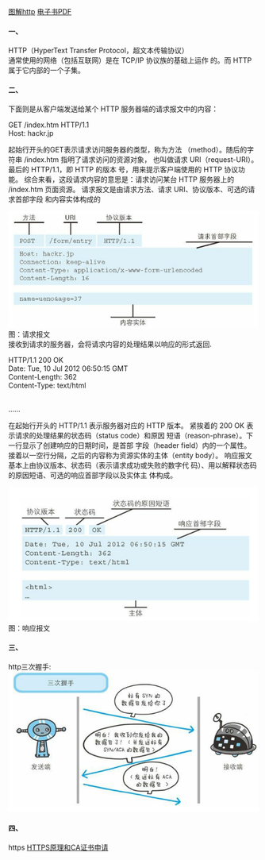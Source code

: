 [图解http](https://book.douban.com/subject/25863515/)   [电子书PDF](https://pan.baidu.com/s/1tYSRQnibqf-1mqnJWUlfBQ) <br>
#### 一、
HTTP（HyperText Transfer Protocol，超文本传输协议）<br>
通常使用的网络（包括互联网）是在 TCP/IP 协议族的基础上运作
的。而 HTTP 属于它内部的一个子集。
#### 二、
下面则是从客户端发送给某个 HTTP 服务器端的请求报文中的内容：

GET /index.htm HTTP/1.1 <br>
Host: hackr.jp

起始行开头的GET表示请求访问服务器的类型，称为方法
（method）。随后的字符串 /index.htm 指明了请求访问的资源对象，
也叫做请求 URI（request-URI）。最后的 HTTP/1.1，即 HTTP 的版本
号，用来提示客户端使用的 HTTP 协议功能。
综合来看，这段请求内容的意思是：请求访问某台 HTTP 服务器上的
/index.htm 页面资源。
请求报文是由请求方法、请求 URI、协议版本、可选的请求首部字段
和内容实体构成的
  
 ![请求报文](https://github.com/hannibal2017/studyRecord/blob/master/picture/1550048364.jpg) <br>
 图：请求报文 <br>
 接收到请求的服务器，会将请求内容的处理结果以响应的形式返回.
 
 HTTP/1.1 200 OK <br>
Date: Tue, 10 Jul 2012 06:50:15 GMT<br>
Content-Length: 362<br>
Content-Type: text/html<br>
<html><br>
……<br>

在起始行开头的 HTTP/1.1 表示服务器对应的 HTTP 版本。
紧挨着的 200 OK 表示请求的处理结果的状态码（status code）和原因
短语（reason-phrase）。下一行显示了创建响应的日期时间，是首部
字段（header field）内的一个属性。
接着以一空行分隔，之后的内容称为资源实体的主体（entity
body）。
响应报文基本上由协议版本、状态码（表示请求成功或失败的数字代
码）、用以解释状态码的原因短语、可选的响应首部字段以及实体主
体构成。

![http响应报文](https://github.com/hannibal2017/studyRecord/blob/master/picture/1550048443(1).jpg) <br>
图：响应报文<br>

#### 三、
http三次握手: <br>
![http三次握手](https://github.com/hannibal2017/studyRecord/blob/master/picture/1550044365.jpg)

#### 四、
https [HTTPS原理和CA证书申请](http://blog.51cto.com/11883699/2160032)
